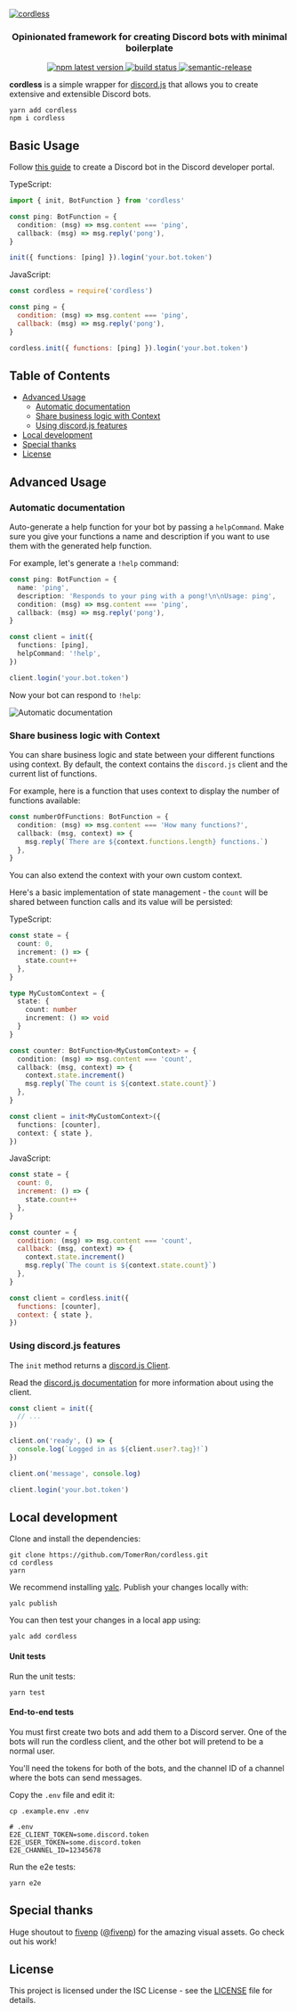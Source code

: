 [![cordless](assets/splash.png)](#)

<h3 align="center">Opinionated framework for creating Discord bots with minimal boilerplate</h3>
<p align="center">
  <a href="https://www.npmjs.com/package/cordless">
    <img alt="npm latest version" src="https://img.shields.io/npm/v/cordless/latest.svg">
  </a>
  <a href="https://travis-ci.com/TomerRon/cordless">
    <img alt="build status" src="https://travis-ci.com/TomerRon/cordless.svg?branch=master">
  </a>
  <a href="https://github.com/semantic-release/semantic-release">
    <img alt="semantic-release" src="https://img.shields.io/badge/%20%20%F0%9F%93%A6%F0%9F%9A%80-semantic--release-e10079.svg">
  </a>
</p>

**cordless** is a simple wrapper for [discord.js](https://github.com/discordjs/discord.js) that allows you to create extensive and extensible Discord bots.

```
yarn add cordless
npm i cordless
```

## Basic Usage

Follow [this guide](https://discordjs.guide/preparations/setting-up-a-bot-application.html#creating-your-bot) to create a Discord bot in the Discord developer portal.

TypeScript:

```ts
import { init, BotFunction } from 'cordless'

const ping: BotFunction = {
  condition: (msg) => msg.content === 'ping',
  callback: (msg) => msg.reply('pong'),
}

init({ functions: [ping] }).login('your.bot.token')
```

JavaScript:

```js
const cordless = require('cordless')

const ping = {
  condition: (msg) => msg.content === 'ping',
  callback: (msg) => msg.reply('pong'),
}

cordless.init({ functions: [ping] }).login('your.bot.token')
```

## Table of Contents

- [Advanced Usage](#advanced-usage)
  - [Automatic documentation](#automatic-documentation)
  - [Share business logic with Context](#share-business-logic-with-context)
  - [Using discord.js features](#using-discordjs-features)
- [Local development](#local-development)
- [Special thanks](#special-thanks)
- [License](#license)

## Advanced Usage

### Automatic documentation

Auto-generate a help function for your bot by passing a `helpCommand`.
Make sure you give your functions a name and description if you want to use them with the generated help function.

For example, let's generate a `!help` command:

```ts
const ping: BotFunction = {
  name: 'ping',
  description: 'Responds to your ping with a pong!\n\nUsage: ping',
  condition: (msg) => msg.content === 'ping',
  callback: (msg) => msg.reply('pong'),
}

const client = init({
  functions: [ping],
  helpCommand: '!help',
})

client.login('your.bot.token')
```

Now your bot can respond to `!help`:

![Automatic documentation](https://i.imgur.com/kqBnZ5M.png)

### Share business logic with Context

You can share business logic and state between your different functions using context. By default, the context contains the `discord.js` client and the current list of functions.

For example, here is a function that uses context to display the number of functions available:

```ts
const numberOfFunctions: BotFunction = {
  condition: (msg) => msg.content === 'How many functions?',
  callback: (msg, context) => {
    msg.reply(`There are ${context.functions.length} functions.`)
  },
}
```

You can also extend the context with your own custom context.

Here's a basic implementation of state management - the `count` will be shared between function calls and its value will be persisted:

TypeScript:

```ts
const state = {
  count: 0,
  increment: () => {
    state.count++
  },
}

type MyCustomContext = {
  state: {
    count: number
    increment: () => void
  }
}

const counter: BotFunction<MyCustomContext> = {
  condition: (msg) => msg.content === 'count',
  callback: (msg, context) => {
    context.state.increment()
    msg.reply(`The count is ${context.state.count}`)
  },
}

const client = init<MyCustomContext>({
  functions: [counter],
  context: { state },
})
```

JavaScript:

```js
const state = {
  count: 0,
  increment: () => {
    state.count++
  },
}

const counter = {
  condition: (msg) => msg.content === 'count',
  callback: (msg, context) => {
    context.state.increment()
    msg.reply(`The count is ${context.state.count}`)
  },
}

const client = cordless.init({
  functions: [counter],
  context: { state },
})
```

### Using discord.js features

The `init` method returns a [discord.js Client](https://discord.js.org/#/docs/main/stable/class/Client).

Read the [discord.js documentation](https://discord.js.org/#/docs/main/master/general/welcome) for more information about using the client.

```ts
const client = init({
  // ...
})

client.on('ready', () => {
  console.log(`Logged in as ${client.user?.tag}!`)
})

client.on('message', console.log)

client.login('your.bot.token')
```

## Local development

Clone and install the dependencies:

```
git clone https://github.com/TomerRon/cordless.git
cd cordless
yarn
```

We recommend installing [yalc](https://github.com/wclr/yalc). Publish your changes locally with:

```
yalc publish
```

You can then test your changes in a local app using:

```
yalc add cordless
```

#### Unit tests

Run the unit tests:

```
yarn test
```

#### End-to-end tests

You must first create two bots and add them to a Discord server. One of the bots will run the cordless client, and the other bot will pretend to be a normal user.

You'll need the tokens for both of the bots, and the channel ID of a channel where the bots can send messages.

Copy the `.env` file and edit it:

```
cp .example.env .env
```

```
# .env
E2E_CLIENT_TOKEN=some.discord.token
E2E_USER_TOKEN=some.discord.token
E2E_CHANNEL_ID=12345678
```

Run the e2e tests:

```
yarn e2e
```

## Special thanks

Huge shoutout to [fivenp](https://fivenp.com/) ([@fivenp](https://github.com/fivenp)) for the amazing visual assets. Go check out his work!

## License

This project is licensed under the ISC License - see the [LICENSE](LICENSE) file for details.
